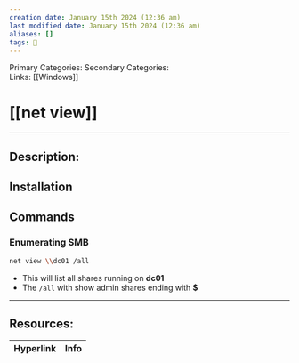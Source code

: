 ```yaml
---
creation date: January 15th 2024 (12:36 am)
last modified date: January 15th 2024 (12:36 am)
aliases: []
tags: 🧰
---
```

 
Primary Categories: 
Secondary Categories:  
Links: [[Windows]]
# [[net view]]  
___

## Description:


## Installation


## Commands
### Enumerating SMB
```bash
net view \\dc01 /all
```
- This will list all shares running on **dc01**
- The `/all` with show admin shares ending with **$**



___

## Resources:

| Hyperlink | Info |
| --------- | ---- |


